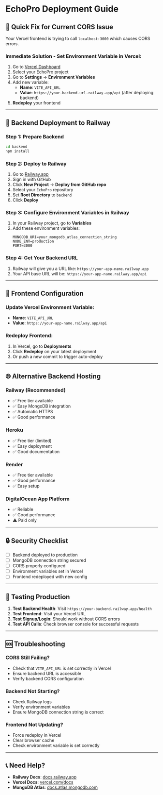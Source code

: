 # EchoPro Deployment Guide

## 🚀 Quick Fix for Current CORS Issue

Your Vercel frontend is trying to call `localhost:3000` which causes CORS errors. 

### **Immediate Solution - Set Environment Variable in Vercel:**

1. Go to [Vercel Dashboard](https://vercel.com/dashboard)
2. Select your EchoPro project
3. Go to **Settings** → **Environment Variables**
4. Add new variable:
   - **Name**: `VITE_API_URL`
   - **Value**: `https://your-backend-url.railway.app/api` (after deploying backend)
5. **Redeploy** your frontend

---

## 🎯 Backend Deployment to Railway

### **Step 1: Prepare Backend**
```bash
cd backend
npm install
```

### **Step 2: Deploy to Railway**
1. Go to [Railway.app](https://railway.app)
2. Sign in with GitHub
3. Click **New Project** → **Deploy from GitHub repo**
4. Select your `EchoPro` repository
5. Set **Root Directory** to `backend`
6. Click **Deploy**

### **Step 3: Configure Environment Variables in Railway**
1. In your Railway project, go to **Variables**
2. Add these environment variables:
   ```
   MONGODB_URI=your_mongodb_atlas_connection_string
   NODE_ENV=production
   PORT=3000
   ```

### **Step 4: Get Your Backend URL**
1. Railway will give you a URL like: `https://your-app-name.railway.app`
2. Your API base URL will be: `https://your-app-name.railway.app/api`

---

## 🔧 Frontend Configuration

### **Update Vercel Environment Variable:**
- **Name**: `VITE_API_URL`
- **Value**: `https://your-app-name.railway.app/api`

### **Redeploy Frontend:**
1. In Vercel, go to **Deployments**
2. Click **Redeploy** on your latest deployment
3. Or push a new commit to trigger auto-deploy

---

## 🌐 Alternative Backend Hosting

### **Railway (Recommended)**
- ✅ Free tier available
- ✅ Easy MongoDB integration
- ✅ Automatic HTTPS
- ✅ Good performance

### **Heroku**
- ✅ Free tier (limited)
- ✅ Easy deployment
- ✅ Good documentation

### **Render**
- ✅ Free tier available
- ✅ Good performance
- ✅ Easy setup

### **DigitalOcean App Platform**
- ✅ Reliable
- ✅ Good performance
- ⚠️ Paid only

---

## 🔒 Security Checklist

- [ ] Backend deployed to production
- [ ] MongoDB connection string secured
- [ ] CORS properly configured
- [ ] Environment variables set in Vercel
- [ ] Frontend redeployed with new config

---

## 🧪 Testing Production

1. **Test Backend Health**: Visit `https://your-backend.railway.app/health`
2. **Test Frontend**: Visit your Vercel URL
3. **Test Signup/Login**: Should work without CORS errors
4. **Test API Calls**: Check browser console for successful requests

---

## 🆘 Troubleshooting

### **CORS Still Failing?**
- Check that `VITE_API_URL` is set correctly in Vercel
- Ensure backend URL is accessible
- Verify backend CORS configuration

### **Backend Not Starting?**
- Check Railway logs
- Verify environment variables
- Ensure MongoDB connection string is correct

### **Frontend Not Updating?**
- Force redeploy in Vercel
- Clear browser cache
- Check environment variable is set correctly

---

## 📞 Need Help?

- **Railway Docs**: [docs.railway.app](https://docs.railway.app)
- **Vercel Docs**: [vercel.com/docs](https://vercel.com/docs)
- **MongoDB Atlas**: [docs.atlas.mongodb.com](https://docs.atlas.mongodb.com) 